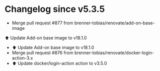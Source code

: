 # Changelog since v5.3.5
- Merge pull request #877 from brenner-tobias/renovate/add-on-base-image

⬆️ Update Add-on base image to v18.1.0 
- ⬆️ Update Add-on base image to v18.1.0 
- Merge pull request #876 from brenner-tobias/renovate/docker-login-action-3.x 
- ⬆️ Update docker/login-action action to v3.5.0 
